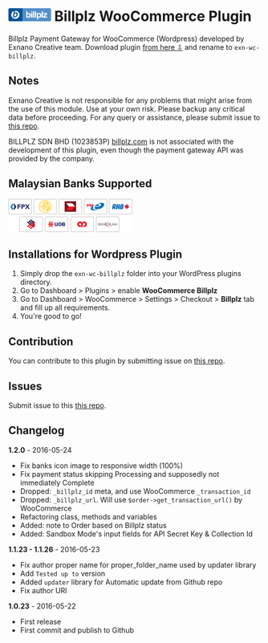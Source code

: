 <img src="https://raw.githubusercontent.com/abdusfauzi/exn-wc-billplz/master/assets/billplz-logo-64.png" height="26"> Billplz WooCommerce Plugin
=====================

Billplz Payment Gateway for WooCommerce (Wordpress) developed by Exnano Creative team. Download plugin [from here &#8681;](https://github.com/abdusfauzi/exn-wc-billplz/archive/master.zip) and rename to `exn-wc-billplz`.


Notes
-----
Exnano Creative is not responsible for any problems that might arise from the use of this module.
Use at your own risk. Please backup any critical data before proceeding. For any query or assistance, please submit issue to [this repo](https://github.com/abdusfauzi/exn-wc-billplz/issues).

BILLPLZ SDN BHD (1023853P) [billplz.com](https://www.billplz.com) is not associated with the development of this plugin, even though the payment gateway API was provided by the company.


Malaysian Banks Supported
-----
<img src="https://raw.githubusercontent.com/abdusfauzi/exn-wc-billplz/master/assets/billplz-banks.png" height="66" alt="FPX Banks">


Installations for Wordpress Plugin
-----------------------------
1. Simply drop the `exn-wc-billplz` folder into your WordPress plugins directory.
2. Go to Dashboard > Plugins > enable **WooCommerce Billplz**
3. Go to Dashboard > WooCommerce > Settings > Checkout > **Billplz** tab and fill up all requirements.
4. You're good to go!


Contribution
------------
You can contribute to this plugin by submitting issue on [this repo](https://github.com/abdusfauzi/exn-wc-billplz/issues).


Issues
------------
Submit issue to this [this repo](https://github.com/abdusfauzi/exn-wc-billplz/issues).


Changelog
------------
**1.2.0** - 2016-05-24
- Fix banks icon image to responsive width (100%)
- Fix payment status skipping Processing and supposedly not immediately Complete
- Dropped: `_billplz_id` meta, and use WooCommerce `_transaction_id`
- Dropped: `_billplz_url`. Will use `$order->get_transaction_url()` by WooCommerce
- Refactoring class, methods and variables
- Added: note to Order based on Billplz status
- Added: Sandbox Mode's input fields for API Secret Key & Collection Id

**1.1.23 - 1.1.26** - 2016-05-23
- Fix author proper name for proper_folder_name used by updater library
- Add `Tested up to` version
- Added `updater` library for Automatic update from Github repo
- Fix author URI

**1.0.23** - 2016-05-22
- First release
- First commit and publish to Github
